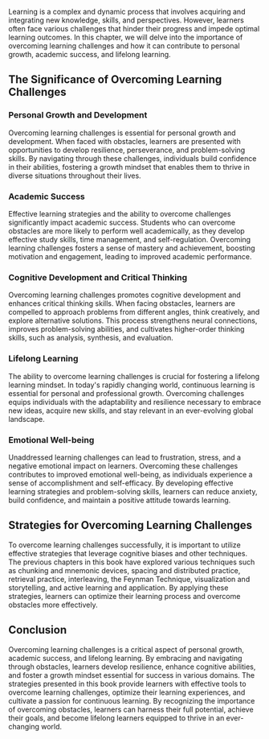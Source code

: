 
Learning is a complex and dynamic process that involves acquiring and integrating new knowledge, skills, and perspectives. However, learners often face various challenges that hinder their progress and impede optimal learning outcomes. In this chapter, we will delve into the importance of overcoming learning challenges and how it can contribute to personal growth, academic success, and lifelong learning.

The Significance of Overcoming Learning Challenges
--------------------------------------------------

### Personal Growth and Development

Overcoming learning challenges is essential for personal growth and development. When faced with obstacles, learners are presented with opportunities to develop resilience, perseverance, and problem-solving skills. By navigating through these challenges, individuals build confidence in their abilities, fostering a growth mindset that enables them to thrive in diverse situations throughout their lives.

### Academic Success

Effective learning strategies and the ability to overcome challenges significantly impact academic success. Students who can overcome obstacles are more likely to perform well academically, as they develop effective study skills, time management, and self-regulation. Overcoming learning challenges fosters a sense of mastery and achievement, boosting motivation and engagement, leading to improved academic performance.

### Cognitive Development and Critical Thinking

Overcoming learning challenges promotes cognitive development and enhances critical thinking skills. When facing obstacles, learners are compelled to approach problems from different angles, think creatively, and explore alternative solutions. This process strengthens neural connections, improves problem-solving abilities, and cultivates higher-order thinking skills, such as analysis, synthesis, and evaluation.

### Lifelong Learning

The ability to overcome learning challenges is crucial for fostering a lifelong learning mindset. In today's rapidly changing world, continuous learning is essential for personal and professional growth. Overcoming challenges equips individuals with the adaptability and resilience necessary to embrace new ideas, acquire new skills, and stay relevant in an ever-evolving global landscape.

### Emotional Well-being

Unaddressed learning challenges can lead to frustration, stress, and a negative emotional impact on learners. Overcoming these challenges contributes to improved emotional well-being, as individuals experience a sense of accomplishment and self-efficacy. By developing effective learning strategies and problem-solving skills, learners can reduce anxiety, build confidence, and maintain a positive attitude towards learning.

Strategies for Overcoming Learning Challenges
---------------------------------------------

To overcome learning challenges successfully, it is important to utilize effective strategies that leverage cognitive biases and other techniques. The previous chapters in this book have explored various techniques such as chunking and mnemonic devices, spacing and distributed practice, retrieval practice, interleaving, the Feynman Technique, visualization and storytelling, and active learning and application. By applying these strategies, learners can optimize their learning process and overcome obstacles more effectively.

Conclusion
----------

Overcoming learning challenges is a critical aspect of personal growth, academic success, and lifelong learning. By embracing and navigating through obstacles, learners develop resilience, enhance cognitive abilities, and foster a growth mindset essential for success in various domains. The strategies presented in this book provide learners with effective tools to overcome learning challenges, optimize their learning experiences, and cultivate a passion for continuous learning. By recognizing the importance of overcoming obstacles, learners can harness their full potential, achieve their goals, and become lifelong learners equipped to thrive in an ever-changing world.
